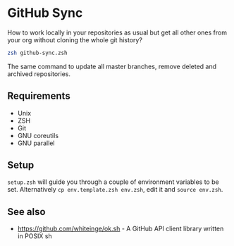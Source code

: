 # GitHub Sync

How to work locally in your repositories as usual but get all other ones from
your org without cloning the whole git history?

```zsh
zsh github-sync.zsh
```

The same command to update all master branches, remove deleted and archived
repositories.

## Requirements

- Unix
- ZSH
- Git
- GNU coreutils
- GNU parallel

## Setup

`setup.zsh` will guide you through a couple of environment variables to be
set. Alternatively `cp env.template.zsh env.zsh`, edit it and `source env.zsh`.

## See also

- <https://github.com/whiteinge/ok.sh> - A GitHub API client library written
in POSIX sh
